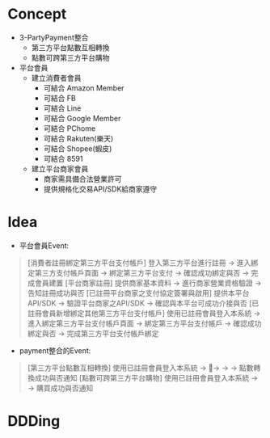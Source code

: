 # Concept
  
* 3-PartyPayment整合
  * 第三方平台點數互相轉換
  * 點數可跨第三方平台購物
* 平台會員
  * 建立消費者會員
    * 可結合 Amazon Member
    * 可結合 FB
    * 可結合 Line
    * 可結合 Google Member
    * 可結合 PChome
    * 可結合 Rakuten(樂天)
    * 可結合 Shopee(蝦皮)
    * 可結合 8591
  * 建立平台商家會員
    * 商家需具備合法營業許可
    * 提供規格化交易API/SDK給商家遵守
  
# Idea  
  
* 平台會員Event:  
> [消費者註冊綁定第三方平台支付帳戶] 登入第三方平台進行註冊 -> 進入綁定第三方支付帳戶頁面 -> 綁定第三方平台支付 -> 確認成功綁定與否 -> 完成會員建置
> [平台商家註冊] 提供商家基本資料 -> 進行商家營業資格驗證 -> 告知註冊成功與否
> [已註冊平台商家之支付協定簽署與啟用] 提供本平台API/SDK -> 驗證平台商家之API/SDK -> 確認與本平台可成功介接與否
> [已註冊會員新增綁定其他第三方平台支付帳戶] 使用已註冊會員登入本系統 -> 進入綁定第三方平台支付帳戶頁面 -> 綁定第三方平台支付帳戶 -> 確認成功綁定與否 -> 完成第三方平台支付帳戶綁定
  
* payment整合的Event:  
> [第三方平台點數互相轉換] 使用已註冊會員登入本系統 ->  ->  ->  -> 點數轉換成功與否通知
> [點數可跨第三方平台購物] 使用已註冊會員登入本系統 ->  -> 購買成功與否通知
  
# DDDing  